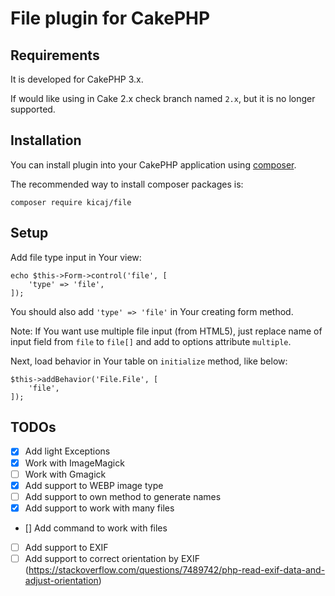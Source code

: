# File plugin for CakePHP

## Requirements

It is developed for CakePHP 3.x.

If would like using in Cake 2.x check branch named `2.x`, but it is no longer supported.

## Installation

You can install plugin into your CakePHP application using [composer](http://getcomposer.org).

The recommended way to install composer packages is:

```
composer require kicaj/file
```

## Setup

Add file type input in Your view:

```
echo $this->Form->control('file', [
    'type' => 'file',
]);
```

You should also add `'type' => 'file'` in Your creating form method.

Note: If You want use multiple file input (from HTML5), just replace name of input field from `file` to `file[]` and add to options attribute `multiple`. 

Next, load behavior in Your table on `initialize` method, like below:

```
$this->addBehavior('File.File', [
    'file',
]);
```

## TODOs

- [x] Add light Exceptions
- [x] Work with ImageMagick
- [ ] Work with Gmagick
- [x] Add support to WEBP image type
- [ ] Add support to own method to generate names
- [x] Add support to work with many files
- [] Add command to work with files
- [ ] Add support to EXIF
- [ ] Add support to correct orientation by EXIF (https://stackoverflow.com/questions/7489742/php-read-exif-data-and-adjust-orientation)
